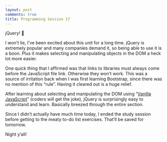 ```yaml
---
layout: post
comments: true
title: Programming Session 17
---
```

 
jQuery! 🙂

I won’t lie, I’ve been excited about this unit for a long time. jQuery is extremely popular and many companies demand it, so being able to use it is a boon. Plus it makes selecting and manipulating objects in the DOM a heck lot more easier.

One quick thing that I affirmed was that links to libraries must always come before the JavaScript file link. Otherwise they won’t work. This was a source of irritation back when I was first learning Bootstrap, since there was no mention of this “rule”. Having it cleared out is a huge relief.

After learning about selecting and manipulating the DOM using “[Vanilla JavaScript](http://stackoverflow.com/questions/20435653/what-is-vanillajs)” (coders will get the joke), jQuery is surprisingly easy to understand and learn. Basically breezed through the entire section.

Since I didn’t actually have much time today, I ended the study session before getting to the meaty to-do list exercises. That’ll be saved for tomorrow.

Night y’all!
